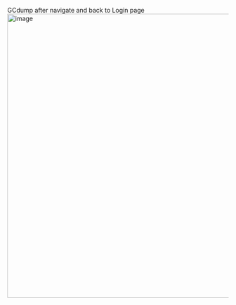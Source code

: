 GCdump after navigate and back to Login page
<img width="1433" height="645" alt="image" src="https://github.com/user-attachments/assets/9acf2d7a-919d-42ab-9ee1-6543e8cd057c" />
